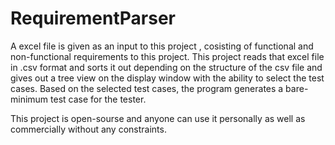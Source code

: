 # RequirementParser


A excel file is given as an input to this project , cosisting of functional and non-functional requirements to this project. This project reads that excel file in .csv format and sorts it out depending on the structure of the csv file and gives out a tree view on the display window with the ability to select the test cases. Based on the selected test cases, the program generates a bare-minimum test case for the tester.

This project is open-sourse and anyone can use it personally as well as commercially without any constraints. 

